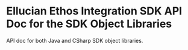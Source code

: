 # Ellucian Ethos Integration SDK API Doc for the SDK Object Libraries

API doc for both Java and CSharp SDK object libraries.